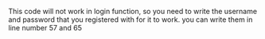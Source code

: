 This code will not work in login function, so you need to write the username and password that you registered with for it to work.
you can write them in line number 57 and 65
